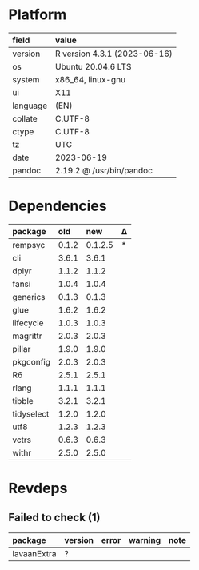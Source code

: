# Platform

|field    |value                        |
|:--------|:----------------------------|
|version  |R version 4.3.1 (2023-06-16) |
|os       |Ubuntu 20.04.6 LTS           |
|system   |x86_64, linux-gnu            |
|ui       |X11                          |
|language |(EN)                         |
|collate  |C.UTF-8                      |
|ctype    |C.UTF-8                      |
|tz       |UTC                          |
|date     |2023-06-19                   |
|pandoc   |2.19.2 @ /usr/bin/pandoc     |

# Dependencies

|package    |old   |new     |Δ  |
|:----------|:-----|:-------|:--|
|rempsyc    |0.1.2 |0.1.2.5 |*  |
|cli        |3.6.1 |3.6.1   |   |
|dplyr      |1.1.2 |1.1.2   |   |
|fansi      |1.0.4 |1.0.4   |   |
|generics   |0.1.3 |0.1.3   |   |
|glue       |1.6.2 |1.6.2   |   |
|lifecycle  |1.0.3 |1.0.3   |   |
|magrittr   |2.0.3 |2.0.3   |   |
|pillar     |1.9.0 |1.9.0   |   |
|pkgconfig  |2.0.3 |2.0.3   |   |
|R6         |2.5.1 |2.5.1   |   |
|rlang      |1.1.1 |1.1.1   |   |
|tibble     |3.2.1 |3.2.1   |   |
|tidyselect |1.2.0 |1.2.0   |   |
|utf8       |1.2.3 |1.2.3   |   |
|vctrs      |0.6.3 |0.6.3   |   |
|withr      |2.5.0 |2.5.0   |   |

# Revdeps

## Failed to check (1)

|package     |version |error |warning |note |
|:-----------|:-------|:-----|:-------|:----|
|lavaanExtra |?       |      |        |     |

